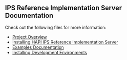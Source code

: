## IPS Reference Implementation Server Documentation 

Check out the following files for more information: 

- [Project Overview](http://www.google.com)
- [Installing HAPI IPS Reference Implementation Server](http://www.google.com)
- [Examples Documentation](http://www.google.com)
- [Installing Development Environments](http://www.google.com)
